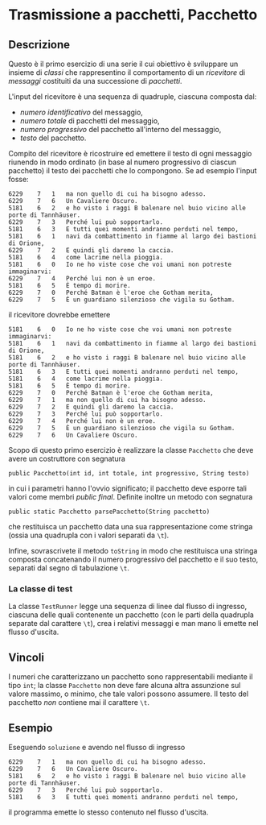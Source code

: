 Trasmissione a pacchetti, Pacchetto
===================================

Descrizione
-----------

Questo è il primo esercizio di una serie il cui obiettivo è sviluppare un
insieme di *classi* che rappresentino il comportamento di un *ricevitore* di
*messaggi* costituiti da una successione di *pacchetti*.

L'input del ricevitore è una sequenza di quadruple, ciascuna composta dal:

* *numero identificativo* del messaggio,
* *numero totale* di pacchetti del messaggio,
* *numero progressivo* del pacchetto all'interno del messaggio,
* *testo* del pacchetto.

Compito del ricevitore è ricostruire ed emettere il testo di ogni messaggio
riunendo in modo ordinato (in base al numero progressivo di ciascun pacchetto)
il testo dei pacchetti che lo compongono. Se ad esempio l'input fosse:

    6229	7	1	ma non quello di cui ha bisogno adesso.
    6229	7	6	Un Cavaliere Oscuro.
    5181	6	2	e ho visto i raggi B balenare nel buio vicino alle porte di Tannhäuser.
    6229	7	3	Perché lui può sopportarlo.
    5181	6	3	E tutti quei momenti andranno perduti nel tempo,
    5181	6	1	navi da combattimento in fiamme al largo dei bastioni di Orione,
    6229	7	2	E quindi gli daremo la caccia.
    5181	6	4	come lacrime nella pioggia.
    5181	6	0	Io ne ho viste cose che voi umani non potreste immaginarvi:
    6229	7	4	Perché lui non è un eroe.
    5181	6	5	È tempo di morire.
    6229	7	0	Perché Batman è l'eroe che Gotham merita,
    6229	7	5	È un guardiano silenzioso che vigila su Gotham.

il ricevitore dovrebbe emettere

    5181	6	0	Io ne ho viste cose che voi umani non potreste immaginarvi:
    5181	6	1	navi da combattimento in fiamme al largo dei bastioni di Orione,
    5181	6	2	e ho visto i raggi B balenare nel buio vicino alle porte di Tannhäuser.
    5181	6	3	E tutti quei momenti andranno perduti nel tempo,
    5181	6	4	come lacrime nella pioggia.
    5181	6	5	È tempo di morire.
    6229	7	0	Perché Batman è l'eroe che Gotham merita,
    6229	7	1	ma non quello di cui ha bisogno adesso.
    6229	7	2	E quindi gli daremo la caccia.
    6229	7	3	Perché lui può sopportarlo.
    6229	7	4	Perché lui non è un eroe.
    6229	7	5	È un guardiano silenzioso che vigila su Gotham.
    6229	7	6	Un Cavaliere Oscuro.

Scopo di questo primo esercizio è realizzare la classe `Pacchetto` che deve
avere un costruttore con segnatura

    public Pacchetto(int id, int totale, int progressivo, String testo)

in cui i parametri hanno l'ovvio significato; il pacchetto deve esporre tali
valori come membri *public final*. Definite inoltre un metodo con segnatura

    public static Pacchetto parsePacchetto(String pacchetto)

che restituisca un pacchetto data una sua rappresentazione come stringa (ossia
una quadrupla con i valori separati da `\t`).

Infine, sovrascrivete il metodo `toString` in modo che restituisca una stringa
composta concatenando il numero progressivo del pacchetto e il suo testo,
separati dal segno di tabulazione `\t`.


### La classe di test

La classe `TestRunner` legge una sequenza di linee dal flusso di ingresso,
ciascuna delle quali contenente un pacchetto (con le parti della quadrupla
separate dal carattere `\t`), crea i relativi messaggi e man mano li emette nel
flusso d'uscita.


Vincoli
-------

I numeri che caratterizzano un pacchetto sono rappresentabili mediante il tipo
`int`; la classe `Pacchetto` non deve fare alcuna altra assunzione sul valore
massimo, o minimo, che tale valori possono assumere. Il testo del pacchetto
*non* contiene mai il carattere `\t`.

Esempio
-------

Eseguendo `soluzione` e avendo nel flusso di ingresso

    6229	7	1	ma non quello di cui ha bisogno adesso.
    6229	7	6	Un Cavaliere Oscuro.
    5181	6	2	e ho visto i raggi B balenare nel buio vicino alle porte di Tannhäuser.
    6229	7	3	Perché lui può sopportarlo.
    5181	6	3	E tutti quei momenti andranno perduti nel tempo,

il programma emette lo stesso contenuto nel flusso d'uscita.
